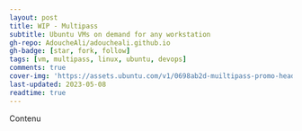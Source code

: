 ```yaml
---
layout: post
title: WIP - Multipass
subtitle: Ubuntu VMs on demand for any workstation
gh-repo: AdoucheAli/adoucheali.github.io
gh-badge: [star, fork, follow]
tags: [vm, multipass, linux, ubuntu, devops]
comments: true
cover-img: 'https://assets.ubuntu.com/v1/0698ab2d-muiltipass-promo-header.png'
last-updated: 2023-05-08
readtime: true
---
```


Contenu
